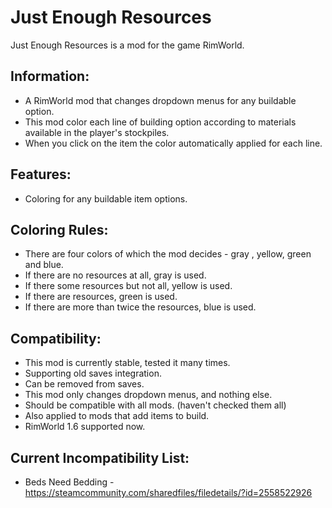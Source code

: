 # Just Enough Resources
Just Enough Resources is a mod for the game RimWorld.

## Information:
*	A RimWorld mod that changes dropdown menus for any buildable option.
*	This mod color each line of building option according to materials available in the player's stockpiles.
*	When you click on the item the color automatically applied for each line.

## Features:
* Coloring for any buildable item options.

## Coloring Rules:
*	There are four colors of which the mod decides - gray , yellow, green and blue.
*	If there are no resources at all, gray is used.
*	If there some resources but not all, yellow is used.
*	If there are resources, green is used.
*	If there are more than twice the resources, blue is used.

## Compatibility:
* This mod is currently stable, tested it many times.
* Supporting old saves integration.
* Can be removed from saves.
*	This mod only changes dropdown menus, and nothing else.
*	Should be compatible with all mods. (haven't checked them all)
*	Also applied to mods that add items to build.
*	RimWorld 1.6 supported now.

## Current Incompatibility List:
* Beds Need Bedding - https://steamcommunity.com/sharedfiles/filedetails/?id=2558522926
